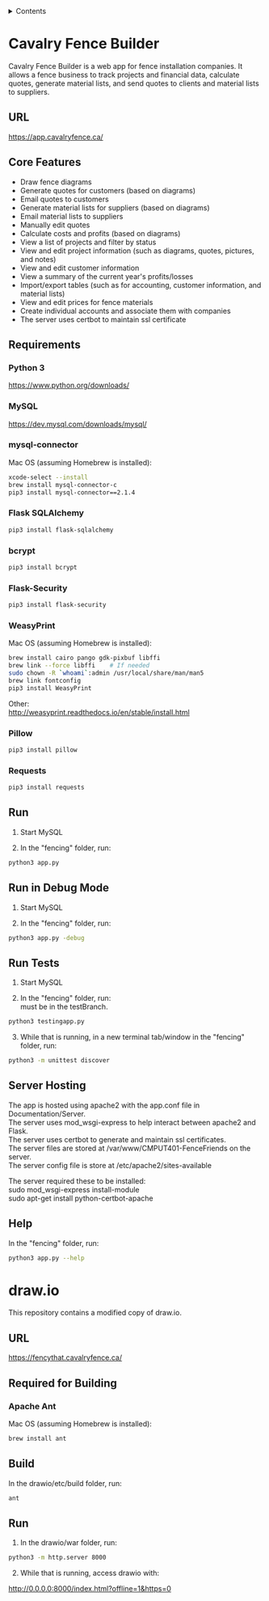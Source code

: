 <details>
<summary>Contents</summary>
&bull; <a href="#cavalry-fence-builder">Cavalry Fence Builder</a><br>
  &nbsp;&nbsp;&nbsp;&nbsp;&#9702; <a href="#url">URL</a><br>
  &nbsp;&nbsp;&nbsp;&nbsp;&#9702; <a href="#core-features">Core Features</a><br>
  &nbsp;&nbsp;&nbsp;&nbsp;&#9702; <a href="#requirements">Requirements</a><br>
  &nbsp;&nbsp;&nbsp;&nbsp;&#9702; <a href="#run">Run</a><br>
  &nbsp;&nbsp;&nbsp;&nbsp;&#9702; <a href="#run-in-debug-mode">Run in Debug Mode</a><br>
  &nbsp;&nbsp;&nbsp;&nbsp;&#9702; <a href="#run-tests">Run Tests</a><br>
  &nbsp;&nbsp;&nbsp;&nbsp;&#9702; <a href="#help">Help</a><br>
&bull; <a href="#drawio">draw.io</a><br>
  &nbsp;&nbsp;&nbsp;&nbsp;&#9702; <a href="#url-1">URL</a><br>
  &nbsp;&nbsp;&nbsp;&nbsp;&#9702; <a href="#required-for-building">Required for Building</a><br>
  &nbsp;&nbsp;&nbsp;&nbsp;&#9702; <a href="#build">Build</a><br>
  &nbsp;&nbsp;&nbsp;&nbsp;&#9702; <a href="#run-1">Run</a>
</details>

# Cavalry Fence Builder

Cavalry Fence Builder is a web app for fence installation companies. It allows a fence business to track projects and financial data, calculate quotes, generate material lists, and send quotes to clients and material lists to suppliers.

## URL

https://app.cavalryfence.ca/

## Core Features

* Draw fence diagrams
* Generate quotes for customers (based on diagrams)
* Email quotes to customers
* Generate material lists for suppliers (based on diagrams)
* Email material lists to suppliers
* Manually edit quotes
* Calculate costs and profits (based on diagrams)
* View a list of projects and filter by status
* View and edit project information (such as diagrams, quotes, pictures, and notes)
* View and edit customer information
* View a summary of the current year's profits/losses
* Import/export tables (such as for accounting, customer information, and material lists)
* View and edit prices for fence materials
* Create individual accounts and associate them with companies
* The server uses certbot to maintain ssl certificate

## Requirements

### Python 3

https://www.python.org/downloads/

### MySQL

https://dev.mysql.com/downloads/mysql/

### mysql-connector

Mac OS (assuming Homebrew is installed):
```bash
xcode-select --install
brew install mysql-connector-c
pip3 install mysql-connector==2.1.4
```

### Flask SQLAlchemy

```bash
pip3 install flask-sqlalchemy
```

### bcrypt

```bash
pip3 install bcrypt
```

### Flask-Security

```bash
pip3 install flask-security
```

### WeasyPrint

Mac OS (assuming Homebrew is installed):
```bash
brew install cairo pango gdk-pixbuf libffi
brew link --force libffi    # If needed
sudo chown -R `whoami`:admin /usr/local/share/man/man5
brew link fontconfig
pip3 install WeasyPrint
```

Other:<br>
http://weasyprint.readthedocs.io/en/stable/install.html

### Pillow

```bash
pip3 install pillow
```

### Requests

```bash
pip3 install requests
```

## Run

1. Start MySQL

2. In the "fencing" folder, run:
```bash
python3 app.py
```

## Run in Debug Mode

1. Start MySQL

2. In the "fencing" folder, run:
```bash
python3 app.py -debug
```

## Run Tests

1. Start MySQL

2. In the "fencing" folder, run:  
must be in the testBranch.  
```bash
python3 testingapp.py
```

3. While that is running, in a new terminal tab/window in the "fencing" folder, run:
```bash
python3 -m unittest discover
```
## Server Hosting
The app is hosted using apache2 with the app.conf file in Documentation/Server.  
The server uses mod_wsgi-express to help interact between apache2 and Flask.  
The server uses certbot to generate and maintain ssl certificates.  
The server files are stored at /var/www/CMPUT401-FenceFriends on the server.  
The server config file is store at /etc/apache2/sites-available  
  
The server required these to be installed:  
sudo mod_wsgi-express install-module  
sudo apt-get install python-certbot-apache  

## Help

In the "fencing" folder, run:
```bash
python3 app.py --help
```

# draw.io

This repository contains a modified copy of draw.io.

## URL

https://fencythat.cavalryfence.ca/

## Required for Building

### Apache Ant

Mac OS (assuming Homebrew is installed):
```bash
brew install ant
```

## Build

In the drawio/etc/build folder, run:
```bash
ant
```

## Run

1. In the drawio/war folder, run:
```bash
python3 -m http.server 8000
```

2. While that is running, access drawio with:

http://0.0.0.0:8000/index.html?offline=1&https=0
